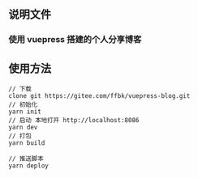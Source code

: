 ## 说明文件



### 使用 vuepress 搭建的个人分享博客



## 使用方法

```vue
// 下载
clone git https://gitee.com/ffbk/vuepress-blog.git
// 初始化
yarn init
// 启动 本地打开 http://localhost:8086
yarn dev
// 打包
yarn build

// 推送脚本
yarn deploy

```

